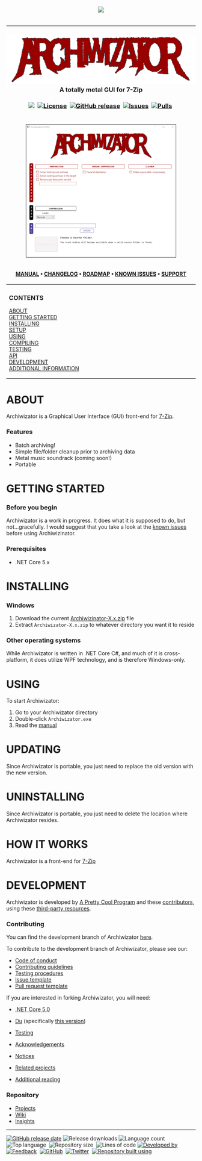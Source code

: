 <!--
  GitHub repository template (b210103)
  https://github.com/APrettyCoolProgram/my-development-environment/tree/master/templates/github/
-->

<h6 align="center">

  <img src="https://img.shields.io/badge/WARNING:-THIS%20IS%20BETA%20SOFTWARE-%23990000?style=for-the-badge">

</h6>

***

<h3 align="center">

  <img src="resources/image/logo/archiwizator-575x150.png" alt="Archiwizator logo" width="575">
  <br>
  A totally metal GUI for 7-Zip
  <br>

</h3>

<h3 align="center">

  <img src="https://img.shields.io/badge/status-active-brightgreen?style=flat-square">&nbsp;
  [![License](https://img.shields.io/github/license/aprettycoolprogram/Archiwizator?style=flat-square)](https://www.apache.org/licenses/LICENSE-2.0)&nbsp;
  [![GitHub release](https://img.shields.io/github/v/release/aprettycoolprogram/Archiwizator?style=flat-square)](https://github.com/APrettyCoolProgram/Archiwizator/releases)&nbsp;
  [![Issues](https://img.shields.io/github/issues/aprettycoolprogram/Archiwizator?style=flat-square)](https://github.com/aprettycoolprogram/Archiwizator/issues)&nbsp;
  [![Pulls](https://img.shields.io/github/issues-pr/aprettycoolprogram/Archiwizator?style=flat-square)](https://github.com/aprettycoolprogram/Archiwizator/pulls)&nbsp;

</h3>

<h1 align="center">

  <img src="resources/image/screenshot/archiwizator-screenshot-01.png" alt="Archiwizator Screenshot" width="400"><br>

</h1>

<h4 align="center">

  [MANUAL](src/Resources/Doc/Manual/manual.md)&nbsp;&bull;&nbsp;[CHANGELOG](src/Resources/Doc/changelog.md)&nbsp;&bull;&nbsp;[ROADMAP](src/Resources/Doc/roadmap.md)&nbsp;&bull;&nbsp;[KNOWN ISSUES](src/Resources/Doc/known-issues.md)&nbsp;&bull;&nbsp;[SUPPORT](src/Resources/Doc/support.md)
  <br>

</h4>

<!-- The HTML indentations have to stay this way to work. -->
<table>
<tr>
<td img src="RepositoryData/Asset/Image/Document/README/spacer.png" alt="blank-spacer" width="1000" height="1">

  ### CONTENTS
  [ABOUT](#about)<br>
  [GETTING STARTED](#getting-started)<br>
  [INSTALLING](#installing)<br>
  [SETUP](#setup)<br>
  [USING](#using)<br>
  [COMPILING](#compiling)<br>
  [TESTING](#testing)<br>
  [API](#api)<br>
  [DEVELOPMENT](#development)<br>
  [ADDITIONAL INFORMATION](#additional-information)<br>

</td>
</tr>
</table>

# ABOUT
Archiwizator is a Graphical User Interface (GUI) front-end for [7-Zip](https://www.7-zip.org/).

### Features
* Batch archiving!
* Simple file/folder cleanup prior to archiving data
* Metal music soundrack (coming soon!)
* Portable

# GETTING STARTED
### Before you begin
Archiwizator is a work in progress. It does what it is supposed to do, but not...gracefully. I would suggest that you take a look at the [known issues](https://github.com/APrettyCoolProgram/Archiwizator/blob/development/src/Resources/Doc/known-issues.md) before using Archiwizinator.

### Prerequisites
* .NET Core 5.x

# INSTALLING

### Windows
1. Download the current [Archiwizinator-X.x.zip](https://github.com/APrettyCoolProgram/Archiwizator/releases/tag/v0.905-beta) file
2. Extract `Archiwizator-X.x.zip` to whatever directory you want it to reside

### Other operating systems
While Archiwizator is written in .NET Core C#, and much of it is cross-platform, it does utilize WPF technology, and is therefore Windows-only.

# USING
To start Archiwizator:
1. Go to your Archiwizator directory
2. Double-click `Archiwizator.exe`
3. Read the [manual](https://github.com/APrettyCoolProgram/Archiwizator/blob/development/src/Resources/Doc/Manual/manual.md)

# UPDATING
Since Archiwizator is portable, you just need to replace the old version with the new version.

# UNINSTALLING
Since Archiwizator is portable, you just need to delete the location where Archiwizator resides.

# HOW IT WORKS
Archiwizator is a front-end for [7-Zip](https://7-zip.org)

# DEVELOPMENT
Archiwizator is developed by [A Pretty Cool Program](https://aprettycoolprogram.com) and these [contributors](src/Resources/Doc/contributors.md), using these [third-party resources](https://github.com/APrettyCoolProgram/Archiwizator/blob/development/src/Resources/Doc/built-with.md).

### Contributing
You can find the development branch of Archiwizator [here](https://github.com/APrettyCoolProgram/Archiwizator/tree/development).

To contribute to the development branch of Archiwizator, please see our:
* [Code of conduct](src/Resources/Doc/code-of-conduct.md)
* [Contributing guidelines](src/Resources/Doc/contributing.md)
* [Testing procedures](src/Resources/Doc/testing.md)
* [Issue template](src/Resources/Doc/issue-template.md)
* [Pull request template](src/Resources/Doc/pull-request-template.md)

If you are interested in forking Archiwizator, you will need:
* [.NET Core 5.0](https://dotnet.microsoft.com/download/dotnet-core)
* [Du](https://github.com/APrettyCoolProgram/Du) (specifically [this version](https://github.com/APrettyCoolProgram/Du/tree/development-archiwizator))

* [Testing](src/Resources/Doc/testing.md)
* [Acknowledgements](src/Resources/Doc/acknowledgements.md)
* [Notices](src/Resources/Doc/third-party-notices.md)
* [Related projects](src/Resources/Doc/related-projects.md)
* [Additional reading](src/Resources/Doc/additional-reading.md)

### Repository

* [Projects](https://github.com/APrettyCoolProgram/Archiwizator/projects)
* [Wiki](https://github.com/APrettyCoolProgram/Archiwizator/wiki)
* [Insights](https://github.com/APrettyCoolProgram/Archiwizator/pulse)

***

<!-- DEVELOPMENT FOOTER -->
[![GitHub release date](https://img.shields.io/github/release-date/aprettycoolprogram/Archiwizator?style=flat-square)](https://github.com/APrettyCoolProgram/Archiwizator/releases)&nbsp;![Release downloads](https://img.shields.io/github/downloads/aprettycoolprogram/Archiwizator/total?style=flat-square)&nbsp;![Language count](https://img.shields.io/github/languages/count/aprettycoolprogram/Archiwizator?style=flat-square)&nbsp;
![Top language](https://img.shields.io/github/languages/top/aprettycoolprogram/Archiwizator?style=flat-square)&nbsp;
![Repository size](https://img.shields.io/github/repo-size/aprettycoolprogram/Archiwizator?style=flat-square)&nbsp;
![Lines of code](https://img.shields.io/tokei/lines/github/aprettycoolprogram/Archiwizator?style=flat-square)
[![Developed by](https://img.shields.io/badge/developed%20by-a%20pretty%20cool%20program-17806D?style=flat-square)](https://aprettycoolprogram.com)&nbsp;
[![Feedback](https://img.shields.io/badge/feedback@aprettycoolprogram.com-17806D?style=flat-square)](mailto:feedback@aprettycoolprogram.com)&nbsp;
[![GitHub](https://img.shields.io/github/followers/aprettycoolprogram.svg?label=GitHub&style=social)](https://github.com/aprettycoolprogram)&nbsp;
[![Twitter](https://img.shields.io/twitter/follow/aprettycoolprog.svg?label=Twitter&style=social)](https://twitter.com/aprettycoolprog)&nbsp;
[![Repository built using](https://img.shields.io/badge/README%20built%20using-a%20pretty%20cool%20README%20template-17806D.svg)](https://github.com/APrettyCoolProgram/my-development-environment/tree/development/templates/github)